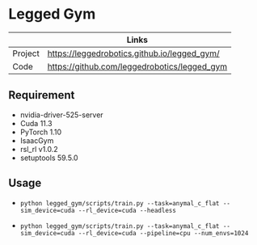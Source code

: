 # Legged Gym

|         | Links                                        |
| ------- | -------------------------------------------- |
| Project | https://leggedrobotics.github.io/legged_gym/ |
| Code    | https://github.com/leggedrobotics/legged_gym |



## Requirement

- nvidia-driver-525-server
- Cuda 11.3
- PyTorch 1.10
- IsaacGym
- rsl_rl v1.0.2
- setuptools 59.5.0



## Usage

- `python legged_gym/scripts/train.py --task=anymal_c_flat --sim_device=cuda --rl_device=cuda --headless `

- `python legged_gym/scripts/train.py --task=anymal_c_flat --sim_device=cuda --rl_device=cuda --pipeline=cpu --num_envs=1024  `